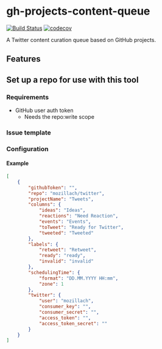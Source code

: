 # gh-projects-content-queue
[![Build Status](https://travis-ci.org/mozillach/gh-projects-content-queue.svg?branch=master)](https://travis-ci.org/mozillach/gh-projects-content-queue) [![codecov](https://codecov.io/gh/mozillach/gh-projects-content-queue/branch/master/graph/badge.svg)](https://codecov.io/gh/mozillach/gh-projects-content-queue)

A Twitter content curation queue based on GitHub projects.

## Features


## Set up a repo for use with this tool

### Requirements
 - GitHub user auth token
    - Needs the repo:write scope

### Issue template

### Configuration

#### Example
```json
[
    {
        "githubToken": "",
        "repo": "mozillach/twitter",
        "projectName": "Tweets",
        "columns": {
            "ideas": "Ideas",
            "reactions": "Need Reaction",
            "events": "Events",
            "toTweet": "Ready for Twitter",
            "tweeted": "Tweeted"
        },
        "labels": {
            "retweet": "Retweet",
            "ready": "ready",
            "invalid": "invalid"
        },
        "schedulingTime": {
            "format": "DD.MM.YYYY HH:mm",
            "zone": 1
        },
        "twitter": {
            "user": "mozillach",
            "consumer_key": "",
            "consumer_secret": "",
            "access_token": "",
            "access_token_secret": ""
        }
    }
]
```
